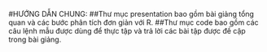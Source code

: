 #HƯỚNG DẪN CHUNG:
##Thư mục presentation bao gồm bài giảng tổng quan và các bước phân tích đơn giản với R. 
##Thư mục code bao gồm các câu lệnh mẫu được dùng để thực tập và trả lời các bài tập được đề cập trong bài giảng.

